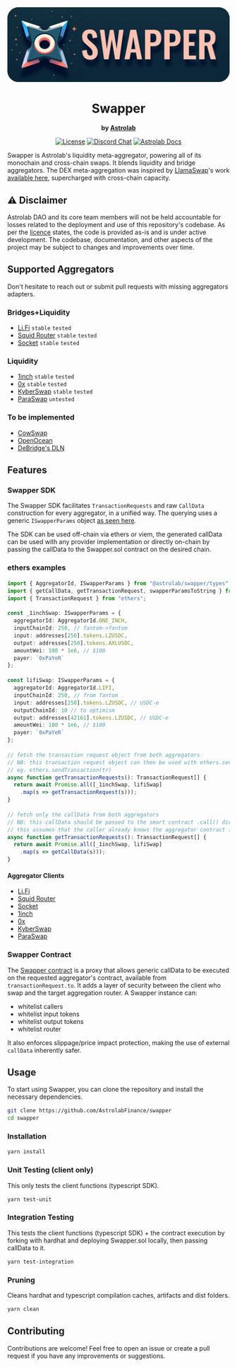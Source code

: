 <div align="center">
  <img border-radius="25px" max-height="250px" src="./swapper.png" />
  <h1>Swapper</h1>
  <p>
    <strong>by <a href="https://astrolab.fi">Astrolab<a></strong>
  </p>
  <p>
    <!-- <a href="https://github.com/AstrolabFinance/swapper/actions"><img alt="Build Status" src="https://github.com/AstrolabFinance/swapper/actions/workflows/tests.yaml/badge.svg" /></a> -->
    <a href="https://opensource.org/licenses/MIT"><img alt="License" src="https://img.shields.io/github/license/AstrolabFinance/swapper?color=3AB2FF" /></a>
    <a href="https://discord.gg/PtAkTCwueu"><img alt="Discord Chat" src="https://img.shields.io/discord/984518964371673140"/></a>
    <a href="https://docs.astrolab.fi"><img alt="Astrolab Docs" src="https://img.shields.io/badge/astrolab_docs-F9C3B3" /></a>
  </p>
</div>

Swapper is Astrolab's liquidity meta-aggregator, powering all of its monochain and cross-chain swaps.
It blends liquidity and bridge aggregators.
The DEX meta-aggregation was inspired by [LlamaSwap](https://swap.defillama.com/)'s work [available here](https://github.com/LlamaSwap/), supercharged with cross-chain capacity.

## ⚠️ Disclaimer
Astrolab DAO and its core team members will not be held accountable for losses related to the deployment and use of this repository's codebase.
As per the [licence](./LICENCE) states, the code is provided as-is and is under active development. The codebase, documentation, and other aspects of the project may be subject to changes and improvements over time.

## Supported Aggregators
Don't hesitate to reach out or submit pull requests with missing aggregators adapters.

### Bridges+Liquidity
- [Li.Fi](https://li.fi/) `stable` `tested`
- [Squid Router](https://www.squidrouter.com/) `stable` `tested`
- [Socket](https://socket.tech/) `stable` `tested`

### Liquidity
- [1inch](https://1inch.io/) `stable` `tested`
- [0x](https://0x.org/) `stable` `tested`
- [KyberSwap](https://kyberswap.com/) `stable` `tested`
- [ParaSwap](https://www.paraswap.io/) `untested`

### To be implemented
- [CowSwap](https://swap.cow.fi/)
- [OpenOcean](https://openocean.finance/)
- [DeBridge's DLN](https://app.dln.trade/)

## Features

### Swapper SDK

The Swapper SDK facilitates `TransactionRequests` and raw `CallData` construction for every aggregator, in a unified way.
The querying uses a generic `ISwapperParams` object [as seen here](https://github.com/AstrolabFinance/swapper/blob/main/src/index.ts).

The SDK can be used off-chain via ethers or viem, the generated callData can be used with any provider implementation or directly on-chain by passing the callData to the Swapper.sol contract on the desired chain.

### ethers examples

```typescript
import { AggregatorId, ISwapperParams } from "@astrolab/swapper/types";
import { getCallData, getTransactionRequest, swapperParamsToString } from "@astrolab/swapper";
import { TransactionRequest } from "ethers";

const _1inchSwap: ISwapperParams = {
  aggregatorId: AggregatorId.ONE_INCH,
  inputChainId: 250, // fantom->fantom
  input: addresses[250].tokens.LZUSDC,
  output: addresses[250].tokens.AXLUSDC,
  amountWei: 100 * 1e6, // $100
  payer: `0xPaYeR`
};

const lifiSwap: ISwapperParams = {
  aggregatorId: AggregatorId.LIFI,
  inputChainId: 250, // from fantom
  input: addresses[250].tokens.LZUSDC, // USDC-e
  outputChainId: 10 // to optimism
  output: addresses[42161].tokens.LZUSDC, // USDC-e
  amountWei: 100 * 1e6, // $100
  payer: `0xPaYeR`
};

// fetch the transaction request object from both aggregators
// NB: this transaction request object can then be used with ethers.sendTransaction
// eg. ethers.sendTransaction(tr)
async function getTransactionRequests(): TransactionRequest[] {
  return await Promise.all([_1inchSwap, lifiSwap]
    .map(s => getTransactionRequest(s)));
}

// fetch only the callData from both aggregators
// NB: this callData should be passed to the smart contract .call() directly
// this assumes that the caller already knows the aggregator contract (available in tr.to)
async function getTransactionRequests(): TransactionRequest[] {
  return await Promise.all([_1inchSwap, lifiSwap]
    .map(s => getCallData(s)));
}

```

#### Aggregator Clients

- [Li.Fi](https://github.com/AstrolabFinance/swapper/blob/main/src/LiFi/index.ts)
- [Squid Router](https://github.com/AstrolabFinance/swapper/blob/main/src/Squid/index.ts)
- [Socket](https://github.com/AstrolabFinance/swapper/blob/main/src/Socket/index.ts)
- [1inch](https://github.com/AstrolabFinance/swapper/blob/main/src/OneInch/index.ts)
- [0x](https://github.com/AstrolabFinance/swapper/blob/main/src/ZeroX/index.ts)
- [KyberSwap](https://github.com/AstrolabFinance/swapper/blob/main/src/KyberSwap/index.ts)
- [ParaSwap](https://github.com/AstrolabFinance/swapper/blob/main/src/ParaSwap/index.ts)

### Swapper Contract

The [Swapper contract](https://github.com/AstrolabFinance/swapper/blob/main/contracts/Swapper.sol) is a proxy that allows generic callData to be executed on the requested aggregator's contract, available from `transactionRequest.to`.
It adds a layer of security between the client who swap and the target aggregation router.
A Swapper instance can:
- whitelist callers
- whitelist input tokens
- whitelist output tokens
- whitelist router

It also enforces slippage/price impact protection, making the use of external `callData` inherently safer.

## Usage

To start using Swapper, you can clone the repository and install the necessary dependencies.
```bash
git clone https://github.com/AstrolabFinance/swapper
cd swapper
```

### Installation

```bash
yarn install
```

### Unit Testing (client only)
This only tests the client functions (typescript SDK).

```bash
yarn test-unit
```

### Integration Testing
This tests the client functions (typescript SDK) + the contract execution by forking with hardhat and deploying Swapper.sol locally, then passing callData to it.

```bash
yarn test-integration
```

### Pruning
Cleans hardhat and typescript compilation caches, artifacts and dist folders.

```bash
yarn clean
```

## Contributing
Contributions are welcome! Feel free to open an issue or create a pull request if you have any improvements or suggestions.
